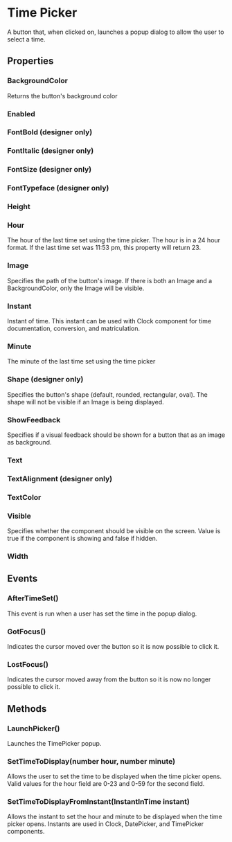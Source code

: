 # Time Picker

A button that, when clicked on, launches a popup dialog to allow the user to select a time.

## Properties

### BackgroundColor

Returns the button's background color

### Enabled

### FontBold \(designer only\)

### FontItalic \(designer only\)

### FontSize \(designer only\)

### FontTypeface \(designer only\)

### Height

### Hour

The hour of the last time set using the time picker. The hour is in a 24 hour format. If the last time set was 11:53 pm, this property will return 23.

### Image

Specifies the path of the button's image. If there is both an Image and a BackgroundColor, only the Image will be visible.

### Instant

Instant of time. This instant can be used with Clock component for time documentation, conversion, and matriculation.

### Minute

The minute of the last time set using the time picker

### Shape \(designer only\)

Specifies the button's shape \(default, rounded, rectangular, oval\). The shape will not be visible if an Image is being displayed.

### ShowFeedback

Specifies if a visual feedback should be shown for a button that as an image as background.

### Text

### TextAlignment \(designer only\)

### TextColor

### Visible

Specifies whether the component should be visible on the screen. Value is true if the component is showing and false if hidden.

### Width

## Events

### AfterTimeSet\(\)

This event is run when a user has set the time in the popup dialog.

### GotFocus\(\)

Indicates the cursor moved over the button so it is now possible to click it.

### LostFocus\(\)

Indicates the cursor moved away from the button so it is now no longer possible to click it.

## Methods

### LaunchPicker\(\)

Launches the TimePicker popup.

### SetTimeToDisplay\(number hour, number minute\)

Allows the user to set the time to be displayed when the time picker opens. Valid values for the hour field are 0-23 and 0-59 for the second field.

### SetTimeToDisplayFromInstant\(InstantInTime instant\)

Allows the instant to set the hour and minute to be displayed when the time picker opens. Instants are used in Clock, DatePicker, and TimePicker components.

